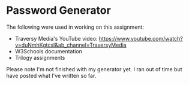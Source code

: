 # Password Generator

The following were used in working on this assignment:
+ Traversy Media's YouTube video:
https://www.youtube.com/watch?v=duNmhKgtcsI&ab_channel=TraversyMedia
+ W3Schools documentation
+ Trilogy assignments

Please note I'm not finished with my generator yet. I ran out of time but have posted what I've written so far.

